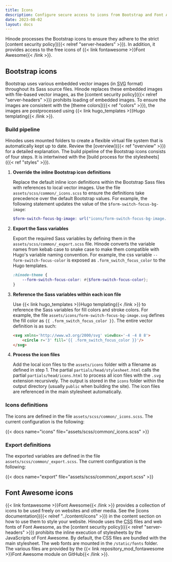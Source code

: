 ```yaml
---
title: Icons
description: Configure secure access to icons from Bootstrap and Font Awesome.
date: 2023-08-02
layout: docs
---
```


Hinode processes the Bootstrap icons to ensure they adhere to the strict [content security policy]({{< relref "server-headers" >}}). In addition, it provides access to the free icons of {{< link fontawesome >}}Font Awesome{{< /link >}}.

## Bootstrap icons

Bootstrap uses various embedded vector images (in <abbr title="Scalable Vector Graphics">SVG</abbr> format) throughout its Sass source files. Hinode replaces these embedded images with file-based vector images, as the [content security policy]({{< relref "server-headers" >}}) prohibits loading of embedded images. To ensure the images are consistent with the [theme colors]({{< ref "colors" >}}), the images are postprocessed using {{< link hugo_templates >}}Hugo templating{{< /link >}}.

### Build pipeline

Hinodes uses mounted folders to create a flexible virtual file system that is automatically kept up to date. Review the [overview]({{< ref "overview" >}}) for a detailed explanation. The build pipeline of the Bootstrap icons consists of four steps. It is intertwined with the [build process for the stylesheets]({{< ref "styles" >}}).

1. **Override the inline Bootstrap icon definitions**

   Replace the default inline icon definitions within the Bootstrap Sass files with references to local vector images. Use the file `assets/scss/common/_icons.scss` to ensure the definitions take precedence over the default Bootstrap values. For example, the following statement updates the value of the `$form-switch-focus-bg-image`:

   ```scss
   $form-switch-focus-bg-image: url("icons/form-switch-focus-bg-image.svg") !default;
   ```

2. **Export the Sass variables**

   Export the required Sass variables by defining them in the `assets/scss/common/_export.scss` file. Hinode converts the variable names from kebab case to snake case to make them compatible with Hugo's variable naming convention. For example, the css variable `--form-switch-focus-color` is exposed as `.form_switch_focus_color` to the Hugo templates.

   ```scss
   :hinode-theme {
       --form-switch-focus-color: #{$form-switch-focus-color};
   }
   ```

3. **Reference the Sass variables within each icon file**

   Use {{< link hugo_templates >}}Hugo templating{{< /link >}} to reference the Sass variables for fill colors and stroke colors. For example, the file `assets/icons/form-switch-focus-bg-image.svg` defines the fill color as `{{ .form_switch_focus_color }}`. The entire vector definition is as such:

   ```html
   <svg xmlns='http://www.w3.org/2000/svg' viewBox='-4 -4 8 8'>
       <circle r='3' fill='{{ .form_switch_focus_color }}'/>
   </svg>
   ```

4. **Process the icon files**

   Add the local icon files to the `assets/icons` folder with a filename as defined in step 1. The partial `partials/head/stylesheet.html` calls the partial `partials/head/icons.html` to process all icon files with the `.svg` extension recursively. The output is stored in the `icons` folder within the output directory (usually `public` when building the site). The icon files are referenced in the main stylesheet automatically.

### Icons definitions

The icons are defined in the file `assets/scss/common/_icons.scss`. The current configuration is the following:

{{< docs name="icons" file="assets/scss/common/_icons.scss" >}}

### Export definitions

The exported variables are defined in the file `assets/scss/common/_export.scss`. The current configuration is the following:

{{< docs name="export" file="assets/scss/common/_export.scss" >}}

## Font Awesome icons

{{< link fontawesome >}}Font Awesome{{< /link >}} provides a collection of icons to be used freely on websites and other media. See the [icons documentation]({{< relref "../content/icons" >}}) in the content section on how to use them to style your website. Hinode uses the <abbr title="Cascading Style Sheets">CSS</abbr> files and web fonts of Font Awesome, as the [content security policy]({{< relref "server-headers" >}}) prohibits the inline execution of stylesheets by the JavaScripts of Font Awesome. By default, the CSS files are bundled with the main stylesheet. The web fonts are mounted in the `/static/fonts` folder. The various files are provided by the {{< link repository_mod_fontawesome >}}Font Awesome module on GitHub{{< /link >}}.
